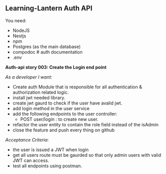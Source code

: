 ## Learning-Lantern Auth API

You need:

- NodeJS
- Nestjs
- npm
- Postgres (as the main database)
- compodoc # auth documentation
- .env

**Auth-api story 003: Create the Login end point**

_As a developer I want:_

- Create auth Module that is responsible for all authentication & authorization related logic.
- install jwt needed library.
- create jwt gaurd to check if the user have avalid jwt.
- add login method in the user service
- add the following endpoints to the user controller:
  - POST user/login : to create new user.
- refactor the user entity to contain the role field instead of the isAdmin
- close the feature and push every thing on github

_Acceptance Criteria_:

- the user is issued a JWT when login
- get all users route must be gaurded so that only admin users with valid JWT can access.
- test all endpoints using postman.
